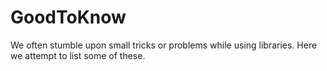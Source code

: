 # GoodToKnow
We often stumble upon small tricks or problems while using libraries. Here we attempt to list some of these.
